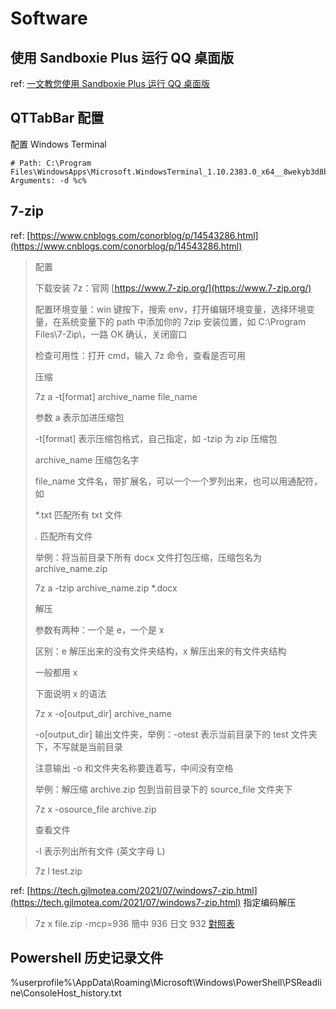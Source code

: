 # Software

## 使用 Sandboxie Plus 运行 QQ 桌面版

ref: [一文教您使用 Sandboxie Plus 运行 QQ 桌面版](https://ericclose.github.io/run-QQ-with-Sandboxie-Plus.html)

## QTTabBar 配置

配置 Windows Terminal

```plaintext
# Path: C:\Program Files\WindowsApps\Microsoft.WindowsTerminal_1.10.2383.0_x64__8wekyb3d8bbwe\wt.exe
Arguments: -d %c%
```

## 7-zip

ref: [https://www.cnblogs.com/conorblog/p/14543286.html](https://www.cnblogs.com/conorblog/p/14543286.html)

> 配置
>
> 下载安装 7z：官网 [https://www.7-zip.org/](https://www.7-zip.org/)
>
> 配置环境变量：win 键按下，搜索 env，打开编辑环境变量，选择环境变量，在系统变量下的 path 中添加你的 7zip 安装位置，如 C:\Program Files\7-Zip\，一路 OK 确认，关闭窗口
>
> 检查可用性：打开 cmd，输入 7z 命令，查看是否可用
>
> 压缩
>
> 7z a -t[format] archive_name file_name
>
> 参数 a 表示加进压缩包
>
> -t[format] 表示压缩包格式，自己指定，如 -tzip 为 zip 压缩包
>
> archive_name 压缩包名字
>
> file_name 文件名，带扩展名，可以一个一个罗列出来，也可以用通配符，如
>
> \*.txt 匹配所有 txt 文件
>
> _._ 匹配所有文件
>
> 举例：将当前目录下所有 docx 文件打包压缩，压缩包名为 archive_name.zip
>
> 7z a -tzip archive_name.zip \*.docx
>
> 解压
>
> 参数有两种：一个是 e，一个是 x
>
> 区别：e 解压出来的没有文件夹结构，x 解压出来的有文件夹结构
>
> 一般都用 x
>
> 下面说明 x 的语法
>
> 7z x -o[output_dir] archive_name
>
> -o[output_dir] 输出文件夹，举例：-otest 表示当前目录下的 test 文件夹下，不写就是当前目录
>
> 注意输出 -o 和文件夹名称要连着写，中间没有空格
>
> 举例：解压缩 archive.zip 包到当前目录下的 source_file 文件夹下
>
> 7z x -osource_file archive.zip
>
> 查看文件
>
> -l 表示列出所有文件 (英文字母 L)
>
> 7z l test.zip

ref: [https://tech.gjlmotea.com/2021/07/windows7-zip.html](https://tech.gjlmotea.com/2021/07/windows7-zip.html)
指定编码解压

> 7z x file.zip -mcp=936
> 簡中 936
> 日文 932
> [對照表](https://www.wikiwand.com/en/Code_page#/DOS_code_pages)

## Powershell 历史记录文件

%userprofile%\AppData\Roaming\Microsoft\Windows\PowerShell\PSReadline\ConsoleHost_history.txt
